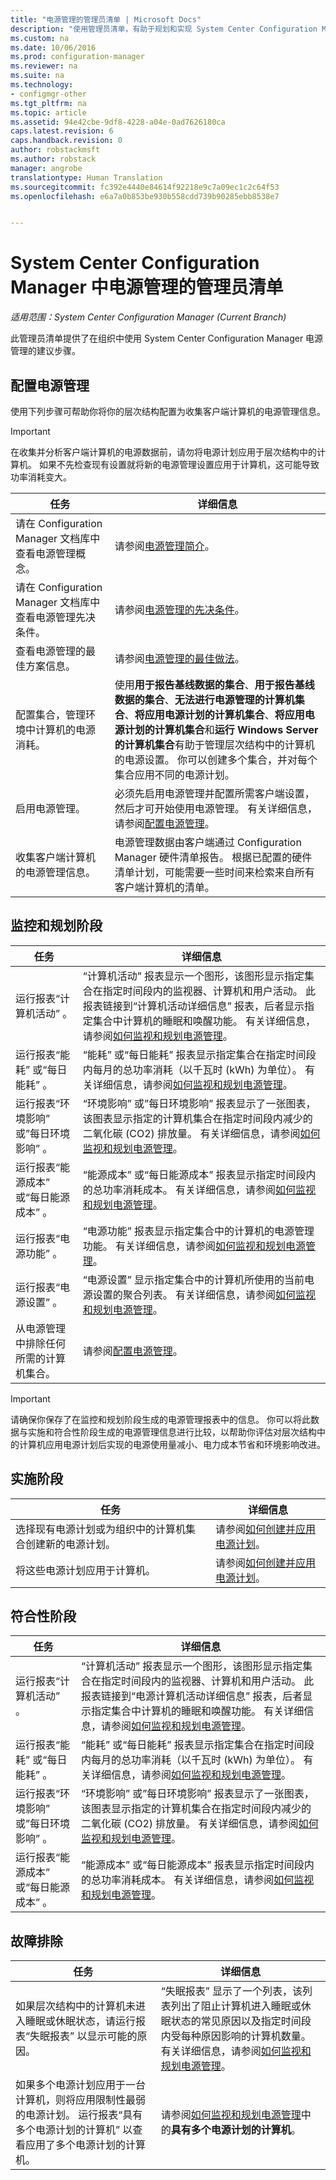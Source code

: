 ```yaml
---
title: "电源管理的管理员清单 | Microsoft Docs"
description: "使用管理员清单，有助于规划和实现 System Center Configuration Manager 中的电源管理。"
ms.custom: na
ms.date: 10/06/2016
ms.prod: configuration-manager
ms.reviewer: na
ms.suite: na
ms.technology:
- configmgr-other
ms.tgt_pltfrm: na
ms.topic: article
ms.assetid: 94e42cbe-9df8-4228-a04e-0ad7626180ca
caps.latest.revision: 6
caps.handback.revision: 0
author: robstackmsft
ms.author: robstack
manager: angrobe
translationtype: Human Translation
ms.sourcegitcommit: fc392e4440e84614f92218e9c7a09ec1c2c64f53
ms.openlocfilehash: e6a7a0b853be930b558cdd739b90285ebb8538e7


---
```

# <a name="administrator-checklist-for-power-management-in-system-center-configuration-manager"></a>System Center Configuration Manager 中电源管理的管理员清单

*适用范围：System Center Configuration Manager (Current Branch)*

此管理员清单提供了在组织中使用 System Center Configuration Manager 电源管理的建议步骤。  

## <a name="configuring-power-management"></a>配置电源管理  
 使用下列步骤可帮助你将你的层次结构配置为收集客户端计算机的电源管理信息。  

> [!IMPORTANT]  
>  在收集并分析客户端计算机的电源数据前，请勿将电源计划应用于层次结构中的计算机。 如果不先检查现有设置就将新的电源管理设置应用于计算机，这可能导致功率消耗变大。  

|任务|详细信息|  
|----------|-------------|  
|请在 Configuration Manager 文档库中查看电源管理概念。|请参阅[电源管理简介](introduction-to-power-management.md)。|  
|请在 Configuration Manager 文档库中查看电源管理先决条件。|请参阅[电源管理的先决条件](prerequisites-for-power-management.md)。|  
|查看电源管理的最佳方案信息。|请参阅[电源管理的最佳做法](best-practices-for-power-management.md)。|  
|配置集合，管理环境中计算机的电源消耗。|使用**用于报告基线数据的集合**、**用于报告基线数据的集合**、**无法进行电源管理的计算机集合**、**将应用电源计划的计算机集合**、**将应用电源计划的计算机集合**和**运行 Windows Server 的计算机集合**有助于管理层次结构中的计算机的电源设置。 你可以创建多个集合，并对每个集合应用不同的电源计划。|  
|启用电源管理。|必须先启用电源管理并配置所需客户端设置，然后才可开始使用电源管理。 有关详细信息，请参阅[配置电源管理](configuring-power-management.md)。|  
|收集客户端计算机的电源管理信息。|电源管理数据由客户端通过 Configuration Manager 硬件清单报告。 根据已配置的硬件清单计划，可能需要一些时间来检索来自所有客户端计算机的清单。|  

## <a name="monitoring-and-planning-phase"></a>监控和规划阶段  

|任务|详细信息|  
|----------|-------------|  
|运行报表“计算机活动” 。|“计算机活动”  报表显示一个图形，该图形显示指定集合在指定时间段内的监视器、计算机和用户活动。 此报表链接到“计算机活动详细信息”  报表，后者显示指定集合中计算机的睡眠和唤醒功能。 有关详细信息，请参阅[如何监视和规划电源管理](monitor-and-plan-for-power-management.md)。|  
|运行报表“能耗”  或“每日能耗” 。|“能耗”  或“每日能耗”  报表显示指定集合在指定时间段内每月的总功率消耗（以千瓦时 (kWh) 为单位）。 有关详细信息，请参阅[如何监视和规划电源管理](monitor-and-plan-for-power-management.md)。|  
|运行报表“环境影响”  或”每日环境影响”  。|“环境影响”  或”每日环境影响”  报表显示了一张图表，该图表显示指定的计算机集合在指定时间段内减少的二氧化碳 (CO2) 排放量。 有关详细信息，请参阅[如何监视和规划电源管理](monitor-and-plan-for-power-management.md)。|  
|运行报表“能源成本”  或“每日能源成本” 。|“能源成本”  或“每日能源成本”  报表显示指定时间段内的总功率消耗成本。 有关详细信息，请参阅[如何监视和规划电源管理](monitor-and-plan-for-power-management.md)。|  
|运行报表“电源功能” 。|“电源功能”  报表显示指定集合中的计算机的电源管理功能。 有关详细信息，请参阅[如何监视和规划电源管理](monitor-and-plan-for-power-management.md)。|  
|运行报表“电源设置” 。|“电源设置”  显示指定集合中的计算机所使用的当前电源设置的聚合列表。 有关详细信息，请参阅[如何监视和规划电源管理](monitor-and-plan-for-power-management.md)。|  
|从电源管理中排除任何所需的计算机集合。|请参阅[配置电源管理](configuring-power-management.md)。|  

> [!IMPORTANT]  
>  请确保你保存了在监控和规划阶段生成的电源管理报表中的信息。 你可以将此数据与实施和符合性阶段生成的电源管理信息进行比较，以帮助你评估对层次结构中的计算机应用电源计划后实现的电源使用量减小、电力成本节省和环境影响改进。  

## <a name="enforcement-phase"></a>实施阶段  

|任务|详细信息|  
|----------|-------------|  
|选择现有电源计划或为组织中的计算机集合创建新的电源计划。|请参阅[如何创建并应用电源计划](create-and-apply-power-plans.md)。|  
|将这些电源计划应用于计算机。|请参阅[如何创建并应用电源计划](create-and-apply-power-plans.md)。|  

## <a name="compliance-phase"></a>符合性阶段  

|任务|详细信息|  
|----------|-------------|  
|运行报表“计算机活动” 。|“计算机活动”  报表显示一个图形，该图形显示指定集合在指定时间段内的监视器、计算机和用户活动。 此报表链接到“电源计算机活动详细信息”  报表，后者显示指定集合中计算机的睡眠和唤醒功能。 有关详细信息，请参阅[如何监视和规划电源管理](monitor-and-plan-for-power-management.md)。|  
|运行报表“能耗”  或“每日能耗” 。|“能耗”  或“每日能耗”  报表显示指定集合在指定时间段内每月的总功率消耗（以千瓦时 (kWh) 为单位）。 有关详细信息，请参阅[如何监视和规划电源管理](monitor-and-plan-for-power-management.md)。|  
|运行报表“环境影响”  或”每日环境影响” 。|“环境影响”  或”每日环境影响”  报表显示了一张图表，该图表显示指定的计算机集合在指定时间段内减少的二氧化碳 (CO2) 排放量。 有关详细信息，请参阅[如何监视和规划电源管理](monitor-and-plan-for-power-management.md)。|  
|运行报表“能源成本”  或“每日能源成本” 。|“能源成本”  或“每日能源成本”  报表显示指定时间段内的总功率消耗成本。 有关详细信息，请参阅[如何监视和规划电源管理](monitor-and-plan-for-power-management.md)。|  

## <a name="troubleshooting"></a>故障排除  

|任务|详细信息|  
|----------|-------------|  
|如果层次结构中的计算机未进入睡眠或休眠状态，请运行报表“失眠报表”  以显示可能的原因。|“失眠报表”  显示了一个列表，该列表列出了阻止计算机进入睡眠或休眠状态的常见原因以及指定时间段内受每种原因影响的计算机数量。 有关详细信息，请参阅[如何监视和规划电源管理](monitor-and-plan-for-power-management.md)。|  
|如果多个电源计划应用于一台计算机，则将应用限制性最弱的电源计划。 运行报表“具有多个电源计划的计算机”  以查看应用了多个电源计划的计算机。|请参阅[如何监视和规划电源管理](monitor-and-plan-for-power-management.md)中的**具有多个电源计划的计算机**。|  



<!--HONumber=Dec16_HO3-->


